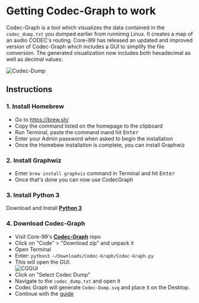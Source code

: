 # Getting Codec-Graph to work
Codec-Graph is a tool which visualizes the data contained in the `codec_dump.txt` you dumped earlier from runninng Linux. It creates a map of an audio CODEC's routing. Core-i99 has released an updated and improved version of Codec-Graph which includes a GUI to simplify the file conversion. The generated visualization now includes both hexadecimal as well as decimal values:

![Codec-Dump](https://user-images.githubusercontent.com/76865553/213944003-89744984-4df5-473c-8ae5-1b4d948a7d38.svg)

## Instructions

### 1. Install Homebrew
- Go to https://brew.sh/
- Copy the command listed on the homepage to the clipboard
- Run Terminal, paste the command inand hit <kbd>Enter</kbd>
- Enter your Admin password when asked to begin the installation
- Once the Homebew installation is complete, you can install Graphwiz

### 2. Install Graphwiz
- Enter `brew install graphviz` command in Terminal and hit <kbd>Enter</kbd>
- Once that's done you can now use CodecGraph

### 3. Install Python 3
Download and Install [**Python 3**](https://www.python.org/downloads/) 

### 4. Download Codec-Graph
- Visit Core-99's [**Codec-Graph**](https://github.com/Core-i99/Codec-Graph) repo
- Click on "Code" > "Download zip" and unpack it
- Open Terminal 
- Enter: `python3 ~/Downloads/Codec-Graph/Codec-Graph.py`
- This will open the GUI:</br> ![CGGUI](https://user-images.githubusercontent.com/76865553/213944025-ee8a9f97-e560-47fa-87c4-871324a6d40b.png)
- Click on "Select Codec Dump"
- Navigate to the `codec_dump.txt` and open it
- Codec Graph will generate `Codec-Dump.svg` and place it on the Desktop.
- Continue with the [guide](https://github.com/5T33Z0/AppleALC-Guides/blob/main/AppleALC_Layout-ID/README.md#converting-the-codec-dump)
